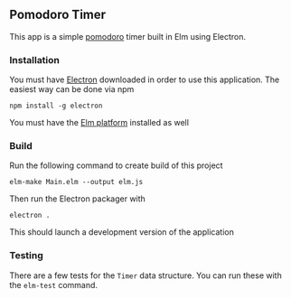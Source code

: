 ## Pomodoro Timer

This app is a simple [pomodoro](https://en.wikipedia.org/wiki/Pomodoro_Technique) timer built in Elm
using Electron.


### Installation

You must have [Electron](https://electron.atom.io) downloaded in order to use this application. The easiest way can be done via npm

```
npm install -g electron
```

You must have the [Elm platform](https://guide.elm-lang.org/install.html) installed as well


### Build

Run the following command to create build of this project

```
elm-make Main.elm --output elm.js
```

Then run the Electron packager with

```
electron .
```

This should launch a development version of the application


### Testing

There are a few tests for the `Timer` data structure. You can run these with the `elm-test` command.
